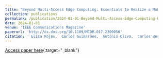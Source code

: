 ```yaml
---
title: "Beyond Multi-Access Edge Computing: Essentials to Realize a Mobile, Constrained Edge"
collection: publications
permalink: /publication/2024-01-01-Beyond-Multi-Access-Edge-Computing-Essentials-to-Realize-a-Mobile-Constrained-Edge
date: 2024-01-01
venue: 'IEEE Communications Magazine'
paperurl: 'http://dx.doi.org/10.1109/MCOM.017.2300056'
citation: ' Elisa Rojas,  Carlos Guimarães,  Antonio Oliva,  Carlos Bernardos,  Robert Gazda, &quot;Beyond Multi-Access Edge Computing: Essentials to Realize a Mobile, Constrained Edge.&quot; IEEE Communications Magazine, 2024.'
---
```

[Access paper here](http://dx.doi.org/10.1109/MCOM.017.2300056){:target="_blank"}

